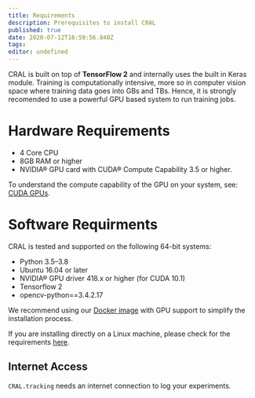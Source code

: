 ```yaml
---
title: Requirements
description: Prerequisites to install CRAL
published: true
date: 2020-07-12T16:59:56.840Z
tags: 
editor: undefined
---
```


CRAL is built on top of **TensorFlow 2** and internally uses the built in Keras module. Training is computationally intensive, more so in computer vision space where training data goes into GBs and TBs. Hence, it is strongly recomended to use a powerful GPU based system to run training jobs.

# Hardware Requirements
- 4 Core CPU
- 8GB RAM or higher
- NVIDIA® GPU card with CUDA® Compute Capability 3.5 or higher. 

To understand the compute capability of the GPU on your system, see: [CUDA GPUs](https://developer.nvidia.com/cuda-gpus).

# Software Requirments
CRAL is tested and supported on the following 64-bit systems:

- Python 3.5–3.8
- Ubuntu 16.04 or later
- NVIDIA® GPU driver 418.x or higher (for CUDA 10.1)
- Tensorflow 2
- opencv-python==3.4.2.17

We recommend using our [Docker image](/install/docker) with GPU support to simplify the installation process.

If you are installing directly on a Linux machine, please check for the requirements [here](https://www.tensorflow.org/install/gpu).

## Internet Access
`CRAL.tracking` needs an internet connection to log your experiments. 

